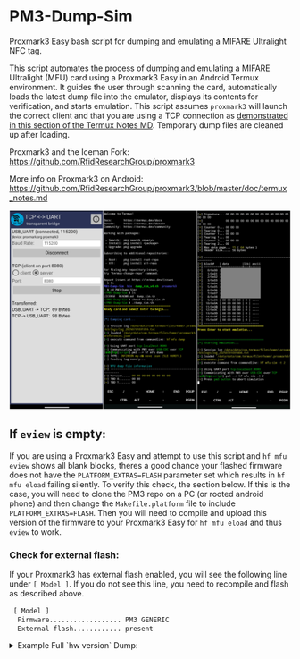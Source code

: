 # PM3-Dump-Sim
Proxmark3 Easy bash script for dumping and emulating a MIFARE Ultralight NFC tag.

This script automates the process of dumping and emulating a MIFARE Ultralight (MFU) card using a Proxmark3 Easy in an Android Termux environment. It guides the user through scanning the card, automatically loads the latest dump file into the emulator, displays its contents for verification, and starts emulation. This script assumes `proxmark3` will launch the correct client and that you are using a TCP connection as [demonstrated in this section of the Termux Notes MD](https://github.com/RfidResearchGroup/proxmark3/blob/master/doc/termux_notes.md#usb-uart-bridge-application-for-tcp-to-usb-bridging). Temporary dump files are cleaned up after loading.

Proxmark3 and the Iceman Fork: https://github.com/RfidResearchGroup/proxmark3

More info on Proxmark3 on Android: https://github.com/RfidResearchGroup/proxmark3/blob/master/doc/termux_notes.md

![Example Images](https://github.com/jwidess/PM3-Dump-Sim/blob/main/example.jpg?raw=true)

## If `eview` is empty:
If you are using a Proxmark3 Easy and attempt to use this script and `hf mfu eview` shows all blank blocks, theres a good chance your flashed firmware does not have the `PLATFORM_EXTRAS=FLASH` parameter set which results in `hf mfu eload` failing silently. To verify this check, the section below. If this is the case, you will need to clone the PM3 repo on a PC (or rooted android phone) and then change the `Makefile.platform` file to include `PLATFORM_EXTRAS=FLASH`. Then you will need to compile and upload this version of the firmware to your Proxmark3 Easy for `hf mfu eload` and thus `eview` to work. 

### Check for external flash:
If your Proxmark3 has external flash enabled, you will see the following line under `[ Model ]`. If you do not see this line, you need to recompile and flash as described above.
```
 [ Model ]
  Firmware.................. PM3 GENERIC
  External flash............ present
```

<details>

<summary>Example Full `hw version` Dump:</summary>

```
 [ Proxmark3 ]

 [ Client ]
  Iceman/master/v4.20469-152-ga1e9b4716-suspect 2025-07-30 20:35:15 ef5b2e843
  Compiler.................. Clang/LLVM Clang 20.1.8
  Platform.................. Android / aarch64
  Readline support.......... present
  QT GUI support............ absent
  Native BT support......... absent
  Python script support..... absent
  Python SWIG support....... absent
  Lua script support........ present ( 5.4.7 )
  Lua SWIG support.......... present

 [ Model ]
  Firmware.................. PM3 GENERIC
  External flash............ present

 [ ARM ]
  Bootrom.... Iceman/master/v4.20469-152-ga1e9b4716-suspect 2025-07-29 22:57:51 ef5b2e843
  OS......... Iceman/master/v4.20469-152-ga1e9b4716-suspect 2025-07-29 22:58:06 ef5b2e843
  Compiler... GCC 13.2.1 20231009

 [ FPGA ]
 fpga_pm3_hf.ncd image 2s30vq100 29-07-2025 22:31:31
 fpga_pm3_lf.ncd image 2s30vq100 29-07-2025 22:31:31
 fpga_pm3_felica.ncd image 2s30vq100 29-07-2025 22:31:31
 fpga_pm3_hf_15.ncd image 2s30vq100 29-07-2025 22:31:31

 [ Hardware ]
  --= uC: AT91SAM7S512 Rev A
  --= Embedded Processor: ARM7TDMI
  --= Internal SRAM size: 64K bytes
  --= Architecture identifier: AT91SAM7Sxx Series
  --= Embedded flash memory 512K bytes ( 74% used )
```

</details>

